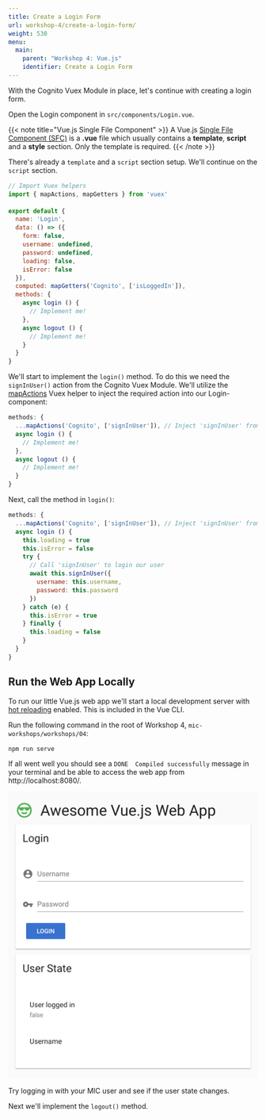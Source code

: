 ```yaml
---
title: Create a Login Form
url: workshop-4/create-a-login-form/
weight: 530
menu:
  main:
    parent: "Workshop 4: Vue.js"
    identifier: Create a Login Form
---
```


With the Cognito Vuex Module in place, let's continue with creating a login form.

Open the Login component in `src/components/Login.vue`.

{{< note title="Vue.js Single File Component" >}}
A Vue.js [Single File Component (SFC)](https://vuejs.org/v2/guide/single-file-components.html) is a **.vue** file which usually contains a **template**, **script** and a **style** section. Only the template is required.
{{< /note >}}

There's already a `template` and a `script` section setup. We'll continue on the `script` section.

```javascript
// Import Vuex helpers
import { mapActions, mapGetters } from 'vuex'

export default {
  name: 'Login',
  data: () => ({
    form: false,
    username: undefined,
    password: undefined,
    loading: false,
    isError: false
  }),
  computed: mapGetters('Cognito', ['isLoggedIn']),
  methods: {
    async login () {
      // Implement me!
    },
    async logout () {
      // Implement me!
    }
  }
}
```

We'll start to implement the `login()` method. To do this we need the `signInUser()` action from the Cognito Vuex Module. We'll utilize the [mapActions](https://vuex.vuejs.org/api/#mapactions) Vuex helper to inject the required action into our Login-component:

```javascript
methods: {
  ...mapActions('Cognito', ['signInUser']), // Inject 'signInUser' from Cognito module into our component
  async login () {
    // Implement me!
  },
  async logout () {
    // Implement me!
  }
}
```

Next, call the method in `login()`:

```javascript
methods: {
  ...mapActions('Cognito', ['signInUser']), // Inject 'signInUser' from Cognito module into our component
  async login () {
    this.loading = true
    this.isError = false
    try {
      // Call 'signInUser' to login our user
      await this.signInUser({
        username: this.username,
        password: this.password
      })
    } catch (e) {
      this.isError = true
    } finally {
      this.loading = false
    }
  }
}
```

## Run the Web App Locally

To run our little Vue.js web app we'll start a local development server with [hot reloading](https://vue-loader.vuejs.org/guide/hot-reload.html) enabled. This is included in the Vue CLI.

Run the following command in the root of Workshop 4, `mic-workshops/workshops/04`:

```sh
npm run serve
```

If all went well you should see a `DONE  Compiled successfully` message in your terminal and be able to access the web app from http://localhost:8080/.

![Vue.js login form](/images/workshop-4-00-webapp.png "Vue.js login form")

Try logging in with your MIC user and see if the user state changes.

Next we'll implement the `logout()` method.
